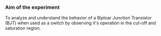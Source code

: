 ### Aim of the experiment
To analyze and understand the behavior of a Biploar Junction Transistor (BJT) when used as a switch by observing it's operation in the cut-off and saturation region.
